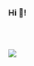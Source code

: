 ### Hi 👋!
<br/>

<br/>

![](https://komarev.com/ghpvc/?username=your-github-majifer&color=green)

<!--
**Majifer/Majifer** is a ✨ _special_ ✨ repository because its `README.md` (this file) appears on your GitHub profile.

Here are some ideas to get you started:

- 🔭 I’m currently working on my own develop discovering tools to create!
- 🌱 I’m currently learning Vanilla Php, Laravel, Vue 3
- 👯 I’m looking to collaborate on ...
- 🤔 I’m looking for help with ...
- 💬 Ask me about ...
- 📫 How to reach me: ...
 - 😄 Pronouns: ... 
- ⚡ Fun fact: ... 
-->
